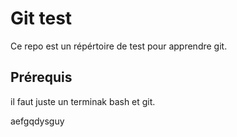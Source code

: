 # Git test
 
Ce repo est un répértoire de test pour apprendre git.

## Prérequis

il faut juste un terminak bash et git.

aefgqdysguy